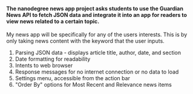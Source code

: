 #### The nanodegree news app project asks students to use the Guardian News API to fetch JSON data and integrate it into an app for readers to view news related to a certain topic.

My news app will be specifically for any of the users interests.
This is by only taking news content with the keyword that the user inputs. 

1. Parsing JSON data - displays article title, author, date, and section
2. Date formatting for readability
3. Intents to web browser
4. Response messages for no internet connection or no data to load
5. Settings menu, accessible from the action bar
6. "Order By" options for Most Recent and Relevance news items

